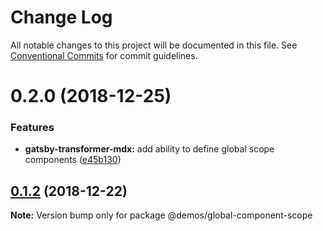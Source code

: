 # Change Log

All notable changes to this project will be documented in this file.
See [Conventional Commits](https://conventionalcommits.org) for commit guidelines.

# 0.2.0 (2018-12-25)

### Features

- **gatsby-transformer-mdx:** add ability to define global scope components ([e45b130](https://github.com/buz-zard/gatsby-mdx/commit/e45b130))

## [0.1.2](https://github.com/buz-zard/gatsby-mdx/compare/@demos/global-component-scope@0.1.0...@demos/global-component-scope@0.1.2) (2018-12-22)

**Note:** Version bump only for package @demos/global-component-scope
